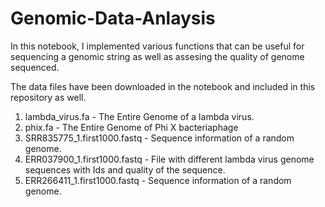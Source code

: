 # Genomic-Data-Anlaysis
In this notebook, I implemented various functions that can be useful for
sequencing a genomic string as well as assesing the quality of genome
sequenced. 

The data files have been downloaded in the notebook and included in this repository as well.

1. lambda_virus.fa - The Entire Genome of a lambda virus. 
2. phix.fa - The Entire Genome of Phi X bacteriaphage
3. SRR835775_1.first1000.fastq - Sequence information of a random genome. 
4. ERR037900_1.first1000.fastq - File with different lambda virus genome sequences with Ids and quality of the sequence. 
5. ERR266411_1.first1000.fastq - Sequence information of a random genome.
